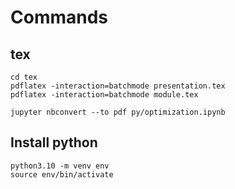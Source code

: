 # Commands

## tex

```shell
cd tex
pdflatex -interaction=batchmode presentation.tex
pdflatex -interaction=batchmode module.tex
```

```shell
jupyter nbconvert --to pdf py/optimization.ipynb
```

## Install python

```shell
python3.10 -m venv env
source env/bin/activate
```
